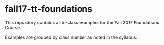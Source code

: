 # fall17-tt-foundations
This repository contains all in-class examples for the Fall 2017 Foundations Course.

Examples are grouped by class number as noted in the syllabus.

